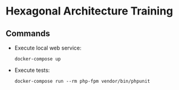 # Hexagonal Architecture Training

## Commands

  - Execute local web service:

    `docker-compose up`

  - Execute tests:

    `docker-compose run --rm php-fpm vendor/bin/phpunit`

